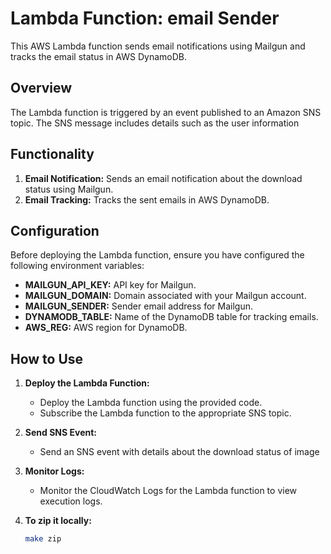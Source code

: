 # Lambda Function: email Sender

This AWS Lambda function sends email notifications using Mailgun and tracks the email status in AWS DynamoDB.

## Overview

The Lambda function is triggered by an event published to an Amazon SNS topic. The SNS message includes details such as the user information

## Functionality

1. **Email Notification:** Sends an email notification about the download status using Mailgun.
2. **Email Tracking:** Tracks the sent emails in AWS DynamoDB.

## Configuration

Before deploying the Lambda function, ensure you have configured the following environment variables:

- **MAILGUN_API_KEY:** API key for Mailgun.
- **MAILGUN_DOMAIN:** Domain associated with your Mailgun account.
- **MAILGUN_SENDER:** Sender email address for Mailgun.
- **DYNAMODB_TABLE:** Name of the DynamoDB table for tracking emails.
- **AWS_REG:** AWS region for DynamoDB.

## How to Use

1. **Deploy the Lambda Function:**
   - Deploy the Lambda function using the provided code.
   - Subscribe the Lambda function to the appropriate SNS topic.

2. **Send SNS Event:**
   - Send an SNS event with details about the download status of image

3. **Monitor Logs:**
   - Monitor the CloudWatch Logs for the Lambda function to view execution logs.

4. **To zip it locally:**
    ```bash
    make zip
    ```